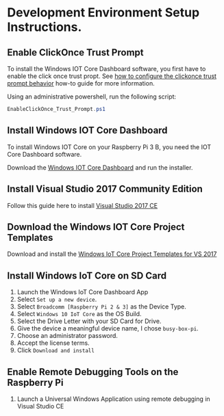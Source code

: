 # Development Environment Setup Instructions.

## Enable ClickOnce Trust Prompt
To install the Windows IOT Core Dashboard software, you first have to enable the click once trust propt.  See [how to configure the clickonce trust prompt behavior](https://docs.microsoft.com/en-us/visualstudio/deployment/how-to-configure-the-clickonce-trust-prompt-behavior?view=vs-2017) how-to guide for more information.

Using an administrative powershell, run the following script:
```powershell
EnableClickOnce_Trust_Prompt.ps1
```

## Install Windows IOT Core Dashboard

To install Windows IOT Core on your Raspberry Pi 3 B, you need the IOT Core Dashboard software.  

Download the [Windows IOT Core Dashboard](https://iottools.blob.core.windows.net/iotdashboard/setup.exe) and run the installer.

## Install Visual Studio 2017 Community Edition

Follow this guide here to install [Visual Studio 2017 CE](https://tutorials.visualstudio.com/cpp-console/install)

## Download the Windows IOT Core Project Templates

Download and install the [Windows IoT Core Project Templates for VS 2017](https://marketplace.visualstudio.com/items?itemName=MicrosoftIoT.WindowsIoTCoreProjectTemplatesforVS15)

## Install Windows IoT Core on SD Card

1. Launch the Windows IoT Core Dashboard App
2. Select `Set up a new device`.
3. Select `Broadcomm [Raspberry Pi 2 & 3]` as the Device Type.
4. Select `Windows 10 IoT Core` as the OS Build.
5. Select the Drive Letter with your SD Card for Drive.
6. Give the device a meaningful device name, I chose `busy-box-pi`.
7. Choose an administrator password.
8. Accept the license terms.
9. Click `Download and install`

## Enable Remote Debugging Tools on the Raspberry Pi

1. Launch a Universal Windows Application using remote debugging in Visual Studio CE